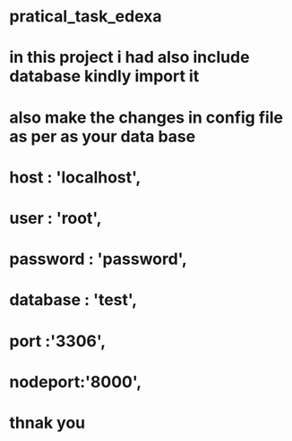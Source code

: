 # pratical_task_edexa
# in this project i had also include database kindly import it 
# also make the changes in config file as per as your data base 

# host     : 'localhost',
#   user     : 'root',
#    password : 'password',
#   database : 'test',
 #   port :'3306',
  #  nodeport:'8000',
   
# thnak you 